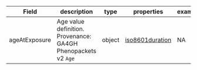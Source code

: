 |Field | description | type | properties | example | enum|
| ---| ---| ---| ---| ---| --- |
| ageAtExposure | Age value definition. Provenance: GA4GH Phenopackets v2 `Age` | object | [iso8601duration](./iso8601duration.md) | NA | NA|
